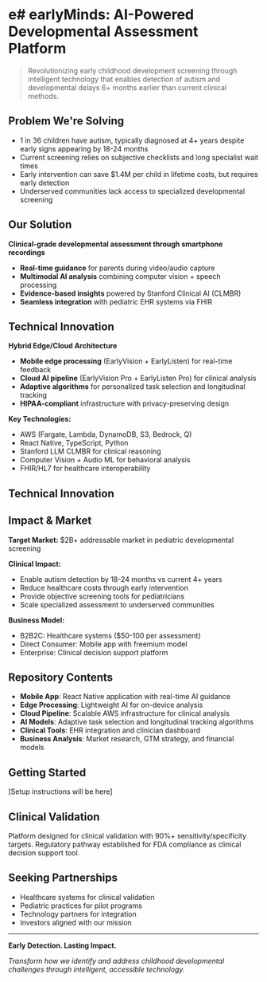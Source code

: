 # e# earlyMinds: AI-Powered Developmental Assessment Platform

> Revolutionizing early childhood development screening through intelligent technology that enables detection of autism and developmental delays 6+ months earlier than current clinical methods.

## Problem We're Solving

- 1 in 36 children have autism, typically diagnosed at 4+ years despite early signs appearing by 18-24 months
- Current screening relies on subjective checklists and long specialist wait times
- Early intervention can save $1.4M per child in lifetime costs, but requires early detection
- Underserved communities lack access to specialized developmental screening

## Our Solution

**Clinical-grade developmental assessment through smartphone recordings**

- **Real-time guidance** for parents during video/audio capture
- **Multimodal AI analysis** combining computer vision + speech processing  
- **Evidence-based insights** powered by Stanford Clinical AI (CLMBR)
- **Seamless integration** with pediatric EHR systems via FHIR

## Technical Innovation

**Hybrid Edge/Cloud Architecture**
- **Mobile edge processing** (EarlyVision + EarlyListen) for real-time feedback
- **Cloud AI pipeline** (EarlyVision Pro + EarlyListen Pro) for clinical analysis
- **Adaptive algorithms** for personalized task selection and longitudinal tracking
- **HIPAA-compliant** infrastructure with privacy-preserving design

**Key Technologies:**
- AWS (Fargate, Lambda, DynamoDB, S3, Bedrock, Q)
- React Native, TypeScript, Python
- Stanford LLM CLMBR for clinical reasoning
- Computer Vision + Audio ML for behavioral analysis
- FHIR/HL7 for healthcare interoperability

## Technical Innovation

## Impact & Market

**Target Market:** $2B+ addressable market in pediatric developmental screening

**Clinical Impact:**
- Enable autism detection by 18-24 months vs current 4+ years
- Reduce healthcare costs through early intervention
- Provide objective screening tools for pediatricians
- Scale specialized assessment to underserved communities

**Business Model:**
- B2B2C: Healthcare systems ($50-100 per assessment)
- Direct Consumer: Mobile app with freemium model
- Enterprise: Clinical decision support platform

## Repository Contents

- **Mobile App**: React Native application with real-time AI guidance
- **Edge Processing**: Lightweight AI for on-device analysis
- **Cloud Pipeline**: Scalable AWS infrastructure for clinical analysis
- **AI Models**: Adaptive task selection and longitudinal tracking algorithms
- **Clinical Tools**: EHR integration and clinician dashboard
- **Business Analysis**: Market research, GTM strategy, and financial models

## Getting Started

[Setup instructions will be here]

## Clinical Validation

Platform designed for clinical validation with 90%+ sensitivity/specificity targets. Regulatory pathway established for FDA compliance as clinical decision support tool.

## Seeking Partnerships

- Healthcare systems for clinical validation
- Pediatric practices for pilot programs  
- Technology partners for integration
- Investors aligned with our mission

---

**Early Detection. Lasting Impact.**

*Transform how we identify and address childhood developmental challenges through intelligent, accessible technology.*
